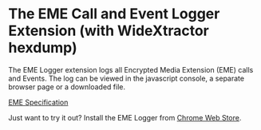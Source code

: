 # The EME Call and Event Logger Extension (with WideXtractor hexdump) #

The EME Logger extension logs all Encrypted Media Extension (EME) calls and
Events. The log can be viewed in the javascript console, a separate browser page
or a downloaded file.

[EME Specification](https://w3c.github.io/encrypted-media/)

Just want to try it out? Install the EME Logger from [Chrome Web Store](https://chrome.google.com/webstore/detail/eme-call-and-event-logger/cniohcjecdcdhgmlofniddfoeokbpbpb).
